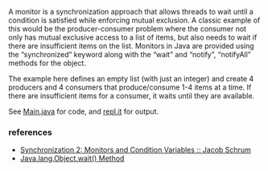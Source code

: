 A monitor is a synchronization approach that allows threads to wait until a condition is satisfied while enforcing mutual exclusion. A classic example of this would be the producer-consumer problem where the consumer not only has mutual exclusive access to a list of items, but also needs to wait if there are insufficient items on the list. Monitors in Java are provided using the “synchronized” keyword along with the “wait” and “notify”, “notifyAll” methods for the object. 

The example here defines an empty list (with just an integer) and create 4 producers and 4 consumers that produce/consume 1-4 items at a time. If there are insufficient items for a consumer, it waits until they are available.

See [Main.java] for code, and [repl.it] for output.

[Main.java]: https://repl.it/@wolfram77/monitor-example#Main.java
[repl.it]: https://monitor-example.wolfram77.repl.run


### references

- [Synchronization 2: Monitors and Condition Variables :: Jacob Schrum](https://www.youtube.com/watch?v=15Q8PILXkQ0)
- [Java.lang.Object.wait() Method](https://www.tutorialspoint.com/java/lang/object_wait.htm)
